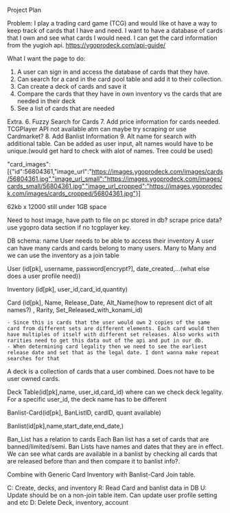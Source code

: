 Project Plan

Problem: I play a trading card game (TCG) and would like ot have a way to keep track of cards that I have and need. I want to have a database of cards that I own and see what cards I would need. I can get the card information from the yugioh api. https://ygoprodeck.com/api-guide/ 

What I want the page to do:

1. A user can sign in and access the database of cards that they have.
2. Can search for a card in the card pool table and add it to their collection. 
3. Can create a deck of cards and save it
4. Compare the cards that they have in own inventory vs the cards that are needed in their deck
5. See a list of cards that are needed

Extra.
6. Fuzzy Search for Cards
7. Add price information for cards needed. TCGPlayer API not available atm can maybe try scraping or use Cardmarket? 
8. Add Banlist Information
9. Alt name for search with additional table. Can be added as user input, alt names would have to be unique.(would get hard to check with alot of names. Tree could be used) 

"card_images":[{"id":56804361,"image_url":"https://images.ygoprodeck.com/images/cards/56804361.jpg","image_url_small":"https://images.ygoprodeck.com/images/cards_small/56804361.jpg","image_url_cropped":"https://images.ygoprodeck.com/images/cards_cropped/56804361.jpg"}]

62kb x 12000 still under 1GB space 

Need to host image, have path to file on pc stored in db? 
scrape price data? use ygopro data section if no tcgplayer key. 


DB schema: 
name
User needs to be able to access their inventory 
A user can have many cards and cards belong to many users. Many to Many and we can use the inventory as a join table 

User (id[pk], username, password[encrypt?], date_created,...(what else does a user profile need))

Inventory (id[pk], user_id,card_id,quantity)

Card (id[pk], Name, Release_Date, Alt_Name(how to represent dict of alt names?) , Rarity, Set_Released_with_konami_id)
    
    - Since this is cards that the user would own 2 copies of the same card from different sets are different elements. Each card would then have multiples of itself with different set releases. Also works with rarities need to get this data out of the api and put in our db. 
    - When determining card legality then we need to see the earliest release date and set that as the legal date. I dont wanna make repeat searches for that



A deck is a collection of cards that a user combined. Does not have to be user owned cards. 

Deck Table(id[pk],name, user_id,card_id) where can we check deck legality. For a specific user_id, the deck name has to be different    

Banlist-Card(id[pk], BanListID, cardID, quant available)

Banlist(id[pk],name,start_date,end_date,)


Ban_List has a relation to cards
Each Ban list has a set of cards that are banned/limited/semi. Ban Lists have names and dates that they are in effect. We can see what cards are available in a banlist by checking all cards that are released before than and then compare it to banlist info?. 

Combine with Generic Card Inventory with Banlist-Card Join table.

C: Create, decks, and inventory
R: Read Card and banlist data in DB
U: Update should be on a non-join table item. Can update user profile setting and etc
D: Delete Deck, inventory, account


